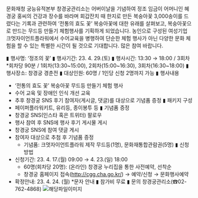 문화재청 궁능유적본부 창경궁관리소는 어버이날을 기념하여 정조 임금이 어머니인 혜경궁 홍씨의 건강과 장수를 바라며 회갑잔치 때 한지로 만든 복숭아꽃 3,000송이를 드렸다는 기록과 관련하여 ‘전통의 효도 꽃’ 복숭아꽃에 대한 유래를 살펴보고, 복숭아꽃으로 만드는 무드등 만들기 체험행사를 기획하게 되었습니다. 농인으로 구성된 여성기업 크멋자이언트플라워에서 수어교육을 병행하여 단순한 체험 행사가 아닌 다양한 문화 체험을 할 수 있는 특별한 시간이 될 것으로 기대합니다. 많은 참여 바랍니다.

▮ 행사명: ‘정조의 꽃’
▮ 행사기간: 23. 4. 29.(토)
▮ 행사시간: 13:30 → 18:00 / 3회차 *회차당 90분 / 1회차(13:30~15:00), 2회차(15:00~16:30), 3회차(16:30~18:00)
▮ 행사장소: 창경궁 경춘전
▮ 대상인원: 60명 / 1인당 신청 2명까지 가능
▮ 행사내용
  - ‘전통의 효도 꽃’ 복숭아꽃 무드등 만들기 체험 행사
  - 수어 교육 및 장애인 인식 개선 교육
  - 추후 창경궁 SNS 후기 참여자(게시글, 댓글)를 대상으로 기념품 증정
▮ 패키지 구성
  - 페이퍼플라워키트, 유리등, 종이봉투 등
▮ 기념품 증정
  - 창경궁 SNS(인스타 혹은 트위터) 팔로우
  - 행사 참여 후 SNS에 행사 후기 게시물 게시
  - 창경궁 SNS에 참여 댓글 게시
  - 참여자 대상으로 추첨 후 기념품 증정
    * 기념품: 크멋자이언트플라워 제작 무드등(1명), 문화재통합관람권(5명)
▮ 신청방법
  - 신청기간: 23. 4. 17.(월) 09:00 → 4. 23.(일) 18:00
    * 60명(회차당 20명): (온라인) 창경궁 누리집을 통한 사전예약, 선착순
    * 창경궁 홈페이지 접속(http://cgg.cha.go.kr/) → 예약/신청 → 문화행사예약
  - 확정안내: 23. 4. 24. (월) *문자 안내
▮ 참가비 무료
▮ 문의 창경궁관리소(☎02-762-4868) ![해당파일이미지](https://cgg.cha.go.kr/agapp/cmm/fms/getImage.do?atchFileId=FILE_000000000139141&fileSn=1)